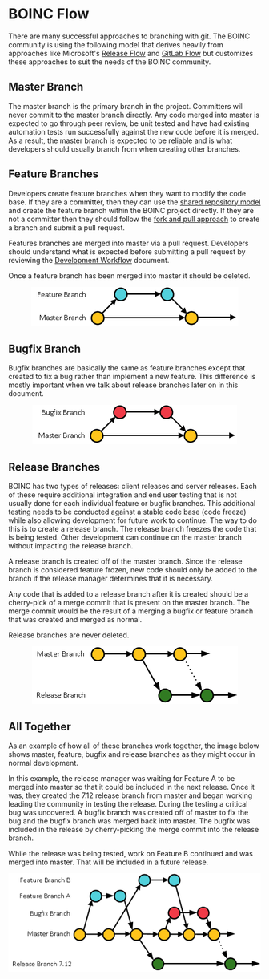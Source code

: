 # BOINC Flow
There are many successful approaches to branching with git.  The BOINC community is using the following model that derives heavily from approaches like Microsoft's [Release Flow](https://docs.microsoft.com/en-us/azure/devops/devops-at-microsoft/release-flow) and [GitLab Flow](https://docs.gitlab.com/ee/workflow/gitlab_flow.html) but customizes these approaches to suit the needs of the BOINC community. 

## Master Branch
The master branch is the primary branch in the project.  Committers will never commit to the master branch directly.  Any code merged into master is expected to go through peer review, be unit tested and have had existing automation tests run successfully against the new code before it is merged.  As a result, the master branch is expected to be reliable and is what developers should usually branch from when creating other branches.  

## Feature Branches
Developers create feature branches when they want to modify the code base.  If they are a committer, then they can use the [shared repository model](https://gist.github.com/seshness/3943237) and create the feature branch within the BOINC project directly.  If they are not a committer then they should follow the [fork and pull approach](https://gist.github.com/Chaser324/ce0505fbed06b947d962) to create a branch and submit a pull request.

Features branches are merged into master via a pull request.  Developers should understand what is expected before submitting a pull request by reviewing the [Development Workflow](Development_Workflow.md) document.  

Once a feature branch has been merged into master it should be deleted.

<p align="center">
<img src="images/FeatureBranch.png" alt="Diagram of a Feature Branch"/>
</p>

## Bugfix Branch
Bugfix branches are basically the same as feature branches except that created to fix a bug rather than implement a new feature.  This difference is mostly important when we talk about release branches later on in this document.

<p align="center">
<img src="images/BugfixBranch.png" alt="Diagram of a Bugfix Branch"/>
</p>

## Release Branches
BOINC has two types of releases: client releases and server releases.  Each of these require additional integration and end user testing that is not usually done for each individual feature or bugfix branches.  This additional testing needs to be conducted against a stable code base (code freeze) while also allowing development for future work to continue.  The way to do this is to create a release branch.  The release branch freezes the code that is being tested.  Other development can continue on the master branch without impacting the release branch.

A release branch is created off of the master branch.  Since the release branch is considered feature frozen, new code should only be added to the branch if the release manager determines that it is necessary.  

Any code that is added to a release branch after it is created should be a cherry-pick of a merge commit that is present on the master branch.  The merge commit would be the result of a merging a bugfix or feature branch that was created and merged as normal.

Release branches are never deleted.

<p align="center">
<img src="images/ReleaseBranch.png" alt="Diagram of a Release Branch"/>
</p>

## All Together
As an example of how all of these branches work together, the image below shows master, feature, bugfix and release branches as they might occur in normal development.  

In this example, the release manager was waiting for Feature A to be merged into master so that it could be included in the next release.  Once it was, they created the 7.12 release branch from master and began working leading the community in testing the release.  During the testing a critical bug was uncovered.  A bugfix branch was created off of master to fix the bug and the bugfix branch was merged back into master.  The bugfix was included in the release by cherry-picking the merge commit into the release branch.

While the release was being tested, work on Feature B continued and was merged into master.  That will be included in a future release.

<p align="center">
<img src="images/AllBranches.png" alt="Diagram of a multiple branches"/>
</p>
